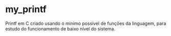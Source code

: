 # my_printf
Printf em C criado usando o minimo possivel de funções da linguagem, para estudo do funcionamento de baixo nível do sistema.
